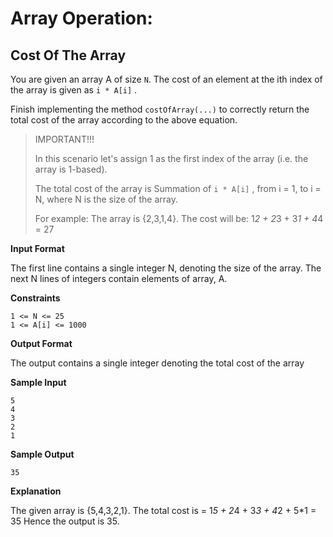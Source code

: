 # Array Operation: 
## Cost Of The Array

You are given an array A of size `N`. The cost of an element at the ith index of the array is given as `i * A[i]` .

Finish implementing the method `costOfArray(...)` to correctly return the total cost of the array according to the above equation. 

> IMPORTANT!!!
> 
> In this scenario let's assign 1 as the first index of the array (i.e. the array is 1-based).
> 
> The total cost of the array is Summation of `i * A[i]` , from i = 1, to i = N, where N is the size of the array. 
> 
> For example: The array is {2,3,1,4}. The cost will be: 1*2 + 2*3 + 3*1 + 4*4 = 27

 
**Input Format**

The first line contains a single integer N, denoting the size of the array.
The next N lines of integers contain elements of array, A.

**Constraints**
```
1 <= N <= 25
1 <= A[i] <= 1000
```

**Output Format**

The output contains a single integer denoting the total cost of the array
 
**Sample Input**
```
5
4
3
2
1
 ```
 
**Sample Output**
```
35
```

**Explanation**

The given array is {5,4,3,2,1}. The total cost is = 1*5 + 2*4 + 3*3 + 4*2 + 5*1 = 35
Hence the output is 35.

